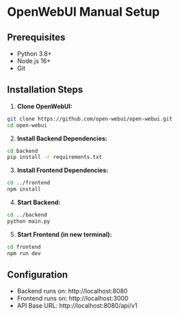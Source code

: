 # OpenWebUI Manual Setup

## Prerequisites
- Python 3.8+
- Node.js 16+
- Git

## Installation Steps

1. **Clone OpenWebUI:**
```bash
git clone https://github.com/open-webui/open-webui.git
cd open-webui
```

2. **Install Backend Dependencies:**
```bash
cd backend
pip install -r requirements.txt
```

3. **Install Frontend Dependencies:**
```bash
cd ../frontend
npm install
```

4. **Start Backend:**
```bash
cd ../backend
python main.py
```

5. **Start Frontend (in new terminal):**
```bash
cd frontend
npm run dev
```

## Configuration
- Backend runs on: http://localhost:8080
- Frontend runs on: http://localhost:3000
- API Base URL: http://localhost:8080/api/v1

